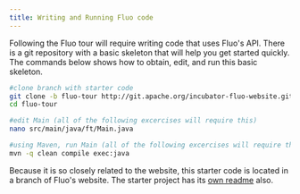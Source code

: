 ```yaml
---
title: Writing and Running Fluo code
---
```


Following the Fluo tour will require writing code that uses Fluo's API.  There is a git repository
with a basic skeleton that will help you get started quickly.   The commands below shows how to
obtain, edit, and run this basic skeleton.

```bash
#clone branch with starter code
git clone -b fluo-tour http://git.apache.org/incubator-fluo-website.git fluo-tour
cd fluo-tour

#edit Main (all of the following excercises will require this)
nano src/main/java/ft/Main.java

#using Maven, run Main (all of the following excercises will require this)
mvn -q clean compile exec:java
```

Because it is so closely related to the website, this starter code is located in a branch of Fluo's
website.  The starter project has its [own readme][readme] also.

[readme]: https://github.com/apache/incubator-fluo-website/tree/fluo-tour
